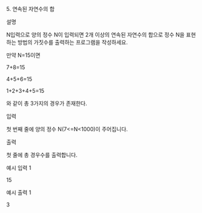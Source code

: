 5\. 연속된 자연수의 합

설명

N입력으로 양의 정수 N이 입력되면 2개 이상의 연속된 자연수의 합으로 정수 N을 표현하는 방법의 가짓수를 출력하는 프로그램을 작성하세요.

만약 N=15이면

7+8=15

4+5+6=15

1+2+3+4+5=15

와 같이 총 3가지의 경우가 존재한다.

입력

첫 번째 줄에 양의 정수 N(7<=N<1000)이 주어집니다.

출력

첫 줄에 총 경우수를 출력합니다.

예시 입력 1

15

예시 출력 1

3